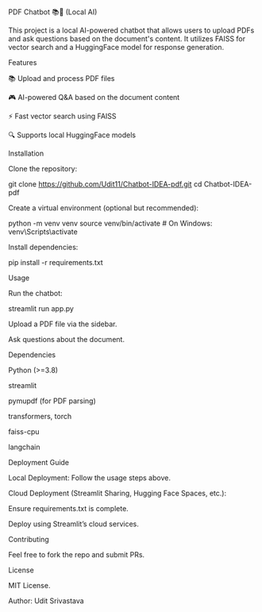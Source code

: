 PDF Chatbot 📚💬 (Local AI)

This project is a local AI-powered chatbot that allows users to upload PDFs and ask questions based on the document's content. It utilizes FAISS for vector search and a HuggingFace model for response generation.

Features

📚 Upload and process PDF files

🎮 AI-powered Q&A based on the document content

⚡ Fast vector search using FAISS

🔍 Supports local HuggingFace models

Installation

Clone the repository:

git clone https://github.com/Udit11/Chatbot-IDEA-pdf.git
cd Chatbot-IDEA-pdf

Create a virtual environment (optional but recommended):

python -m venv venv
source venv/bin/activate  # On Windows: venv\Scripts\activate

Install dependencies:

pip install -r requirements.txt

Usage

Run the chatbot:

streamlit run app.py

Upload a PDF file via the sidebar.

Ask questions about the document.

Dependencies

Python (>=3.8)

streamlit

pymupdf (for PDF parsing)

transformers, torch

faiss-cpu

langchain

Deployment Guide

Local Deployment: Follow the usage steps above.

Cloud Deployment (Streamlit Sharing, Hugging Face Spaces, etc.):

Ensure requirements.txt is complete.

Deploy using Streamlit’s cloud services.

Contributing

Feel free to fork the repo and submit PRs.

License

MIT License.

Author: Udit Srivastava

